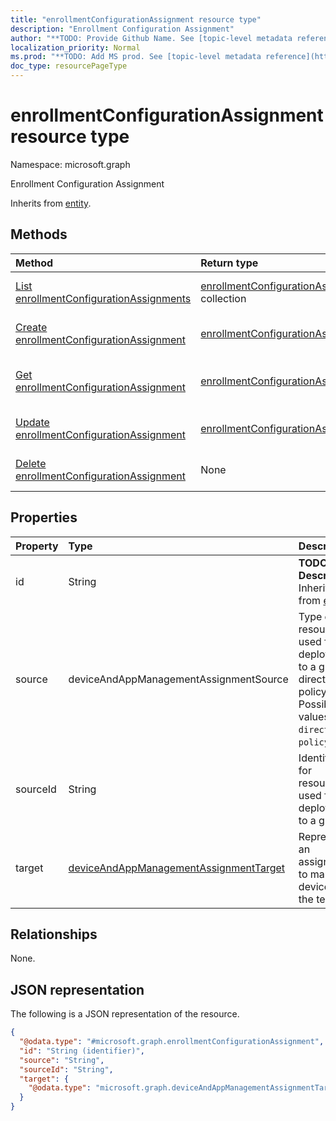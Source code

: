 ```yaml
---
title: "enrollmentConfigurationAssignment resource type"
description: "Enrollment Configuration Assignment"
author: "**TODO: Provide Github Name. See [topic-level metadata reference](https://msgo.azurewebsites.net/add/document/guidelines/metadata.html#topic-level-metadata)**"
localization_priority: Normal
ms.prod: "**TODO: Add MS prod. See [topic-level metadata reference](https://msgo.azurewebsites.net/add/document/guidelines/metadata.html#topic-level-metadata)**"
doc_type: resourcePageType
---
```


# enrollmentConfigurationAssignment resource type

Namespace: microsoft.graph



Enrollment Configuration Assignment


Inherits from [entity](../resources/entity.md).

## Methods
|Method|Return type|Description|
|:---|:---|:---|
|[List enrollmentConfigurationAssignments](../api/enrollmentconfigurationassignment-list.md)|[enrollmentConfigurationAssignment](../resources/enrollmentconfigurationassignment.md) collection|Get a list of the [enrollmentConfigurationAssignment](../resources/enrollmentconfigurationassignment.md) objects and their properties.|
|[Create enrollmentConfigurationAssignment](../api/enrollmentconfigurationassignment-create.md)|[enrollmentConfigurationAssignment](../resources/enrollmentconfigurationassignment.md)|Create a new [enrollmentConfigurationAssignment](../resources/enrollmentconfigurationassignment.md) object.|
|[Get enrollmentConfigurationAssignment](../api/enrollmentconfigurationassignment-get.md)|[enrollmentConfigurationAssignment](../resources/enrollmentconfigurationassignment.md)|Read the properties and relationships of an [enrollmentConfigurationAssignment](../resources/enrollmentconfigurationassignment.md) object.|
|[Update enrollmentConfigurationAssignment](../api/enrollmentconfigurationassignment-update.md)|[enrollmentConfigurationAssignment](../resources/enrollmentconfigurationassignment.md)|Update the properties of an [enrollmentConfigurationAssignment](../resources/enrollmentconfigurationassignment.md) object.|
|[Delete enrollmentConfigurationAssignment](../api/enrollmentconfigurationassignment-delete.md)|None|Deletes an [enrollmentConfigurationAssignment](../resources/enrollmentconfigurationassignment.md) object.|

## Properties
|Property|Type|Description|
|:---|:---|:---|
|id|String|**TODO: Add Description** Inherited from [entity](../resources/entity.md)|
|source|deviceAndAppManagementAssignmentSource|Type of resource used for deployment to a group, direct or policySet. Possible values are: `direct`, `policySets`.|
|sourceId|String|Identifier for resource used for deployment to a group|
|target|[deviceAndAppManagementAssignmentTarget](../resources/deviceandappmanagementassignmenttarget.md)|Represents an assignment to managed devices in the tenant|

## Relationships
None.

## JSON representation
The following is a JSON representation of the resource.
<!-- {
  "blockType": "resource",
  "keyProperty": "id",
  "@odata.type": "microsoft.graph.enrollmentConfigurationAssignment",
  "baseType": "microsoft.graph.entity",
  "openType": false
}
-->
``` json
{
  "@odata.type": "#microsoft.graph.enrollmentConfigurationAssignment",
  "id": "String (identifier)",
  "source": "String",
  "sourceId": "String",
  "target": {
    "@odata.type": "microsoft.graph.deviceAndAppManagementAssignmentTarget"
  }
}
```


